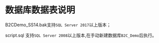 # 数据库数据表说明


B2CDemo_SS14.bak支持`SQL Server 2017`以上版本；

script.sql 支持`SQL Server 2008`以上版本,在手动新建数据库`B2C_Demo`后执行。
